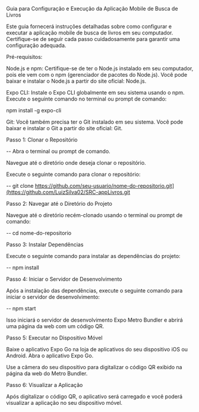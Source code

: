 Guia para Configuração e Execução da Aplicação Mobile de Busca de Livros

Este guia fornecerá instruções detalhadas sobre como configurar e executar a aplicação mobile de busca de livros em seu computador. Certifique-se de seguir cada passo cuidadosamente para garantir uma configuração adequada.

Pré-requisitos:

Node.js e npm: Certifique-se de ter o Node.js instalado em seu computador, pois ele vem com o npm (gerenciador de pacotes do Node.js). Você pode baixar e instalar o Node.js a partir do site oficial: Node.js.

Expo CLI: Instale o Expo CLI globalmente em seu sistema usando o npm. Execute o seguinte comando no terminal ou prompt de comando:

npm install -g expo-cli

Git: Você também precisa ter o Git instalado em seu sistema. Você pode baixar e instalar o Git a partir do site oficial: Git.

Passo 1: Clonar o Repositório

 -- Abra o terminal ou prompt de comando.

Navegue até o diretório onde deseja clonar o repositório.

Execute o seguinte comando para clonar o repositório:

-- git clone https://github.com/seu-usuario/nome-do-repositorio.git](https://github.com/LuizSilva02/SRC-appLivros.git

Passo 2: Navegar até o Diretório do Projeto

Navegue até o diretório recém-clonado usando o terminal ou prompt de comando:

-- cd nome-do-repositorio

Passo 3: Instalar Dependências

Execute o seguinte comando para instalar as dependências do projeto:

-- npm install

Passo 4: Iniciar o Servidor de Desenvolvimento

Após a instalação das dependências, execute o seguinte comando para iniciar o servidor de desenvolvimento:

-- npm start

Isso iniciará o servidor de desenvolvimento Expo Metro Bundler e abrirá uma página da web com um código QR.

Passo 5: Executar no Dispositivo Móvel

Baixe o aplicativo Expo Go na loja de aplicativos do seu dispositivo iOS ou Android.
Abra o aplicativo Expo Go.

Use a câmera do seu dispositivo para digitalizar o código QR exibido na página da web do Metro Bundler.

Passo 6: Visualizar a Aplicação

Após digitalizar o código QR, o aplicativo será carregado e você poderá visualizar a aplicação no seu dispositivo móvel.

